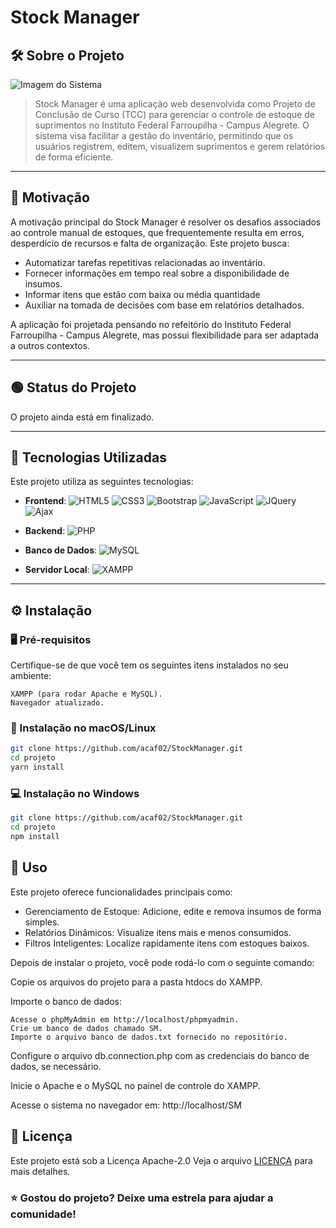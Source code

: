 # Stock Manager

## 🛠️ Sobre o Projeto

![Imagem do Sistema](imagem.png) 

> Stock Manager é uma aplicação web desenvolvida como Projeto de Conclusão de Curso (TCC) para gerenciar o controle de estoque de suprimentos no Instituto Federal Farroupilha - Campus Alegrete. O sistema visa facilitar a gestão do inventário, permitindo que os usuários registrem, editem, visualizem suprimentos e gerem relatórios de forma eficiente. 

---

## 🎯 Motivação

A motivação principal do Stock Manager é resolver os desafios associados ao controle manual de estoques, que frequentemente resulta em erros, desperdício de recursos e falta de organização. Este projeto busca:

- Automatizar tarefas repetitivas relacionadas ao inventário.
- Fornecer informações em tempo real sobre a disponibilidade de insumos.
- Informar itens que estão com baixa ou média quantidade
- Auxiliar na tomada de decisões com base em relatórios detalhados.

A aplicação foi projetada pensando no refeitório do Instituto Federal Farroupilha - Campus Alegrete, mas possui flexibilidade para ser adaptada a outros contextos.

---
## 🟢 Status do Projeto

O projeto ainda está em finalizado.

---

## 🧰 Tecnologias Utilizadas

Este projeto utiliza as seguintes tecnologias:

- **Frontend**: ![HTML5](https://img.shields.io/badge/HTML5-orange?logo=html5&logoColor=white)
![CSS3](https://img.shields.io/badge/CSS3-blue?logo=css3&logoColor=white)
![Bootstrap](https://img.shields.io/badge/Bootstrap-purple?logo=bootstrap&logoColor=white)
![JavaScript](https://img.shields.io/badge/JavaScript-yellow?logo=javascript&logoColor=white)
![JQuery](https://img.shields.io/badge/JQuery-blue?logo=jquery&logoColor=white)
![Ajax](https://img.shields.io/badge/Ajax-blue?logo=javascript&logoColor=white)

- **Backend**: ![PHP](https://img.shields.io/badge/PHP-purple?logo=php&logoColor=white)

- **Banco de Dados**: ![MySQL](https://img.shields.io/badge/MySQL-blue?logo=mysql&logoColor=white)

- **Servidor Local**: ![XAMPP](https://img.shields.io/badge/XAMPP-orange?logo=xampp&logoColor=white)

---

## ⚙️ Instalação

### 🖥️ Pré-requisitos

Certifique-se de que você tem os seguintes itens instalados no seu ambiente:

    XAMPP (para rodar Apache e MySQL).
    Navegador atualizado.

### 🔧 Instalação no macOS/Linux

```bash
git clone https://github.com/acaf02/StockManager.git
cd projeto
yarn install

```

### 💻 Instalação no Windows

```bash
git clone https://github.com/acaf02/StockManager.git
cd projeto
npm install

```

## 🚀 Uso

Este projeto oferece funcionalidades principais como:
- Gerenciamento de Estoque: Adicione, edite e remova insumos de forma simples.
- Relatórios Dinâmicos: Visualize itens mais e menos consumidos.
- Filtros Inteligentes: Localize rapidamente itens com estoques baixos.


Depois de instalar o projeto, você pode rodá-lo com o seguinte comando:

Copie os arquivos do projeto para a pasta htdocs do XAMPP.

Importe o banco de dados:

    Acesse o phpMyAdmin em http://localhost/phpmyadmin.
    Crie um banco de dados chamado SM.
    Importe o arquivo banco de dados.txt fornecido no repositório.

Configure o arquivo db.connection.php com as credenciais do banco de dados, se necessário.

Inicie o Apache e o MySQL no painel de controle do XAMPP.

Acesse o sistema no navegador em: http://localhost/SM


## 📜 Licença

Este projeto está sob a Licença Apache-2.0 Veja o arquivo [LICENÇA](LICENSE.md) para mais detalhes.

### ⭐ Gostou do projeto? Deixe uma estrela para ajudar a comunidade!
